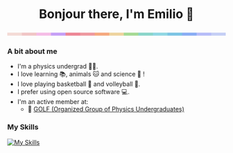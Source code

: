 <h1 align="center"> Bonjour there, I'm Emilio 👋 </h1>
<img src="https://raw.githubusercontent.com/D3Ext/aesthetic-wallpapers/main/assets/bar.png">

### A bit about me
- I'm a physics undergrad 🧙‍♂️.
- I love learning :books:, animals :cat: and science 🧪 !
- I love playing basketball 🏀 and volleyball 🏐.
- I prefer using open source software 💻.
- I'm an active member at:
    - 🔭 [GOLF (Organized Group of Physics Undergraduates)](https://www.facebook.com/golf.fisica/)

### My Skills
[![My Skills](https://skillicons.dev/icons?i=py,vscode,vscodium,ps,latex)](https://skillicons.dev)

<!--
**zaphkieled/zaphkieled** is a ✨ _special_ ✨ repository because its `README.md` (this file) appears on your GitHub profile.
 *Currently working on this section* **

Here are some ideas to get you started:

- 🔭 I’m currently working on ...
- 🌱 I’m currently learning ...
- 👯 I’m looking to collaborate on ...
- 🤔 I’m looking for help with ...
- 💬 Ask me about ...
- 📫 How to reach me: ...
- 😄 Pronouns: ...
- ⚡ Fun fact: ...
-->
